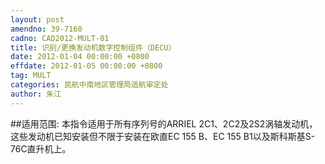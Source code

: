 ```yaml
---
layout: post
amendno: 39-7160
cadno: CAD2012-MULT-01
title: 识别/更换发动机数字控制组件（DECU）
date: 2012-01-04 00:00:00 +0800
effdate: 2012-01-05 00:00:00 +0800
tag: MULT
categories: 民航中南地区管理局适航审定处
author: 朱江
---
```


##适用范围:
本指令适用于所有序列号的ARRIEL 2C1、2C2及2S2涡轴发动机，这些发动机已知安装但不限于安装在欧直EC 155 B、EC 155 B1以及斯科斯基S-76C直升机上。

